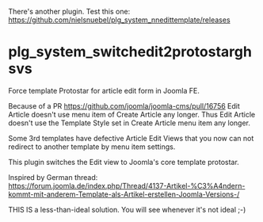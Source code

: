 There's another plugin. Test this one: https://github.com/nielsnuebel/plg_system_nnedittemplate/releases

# plg_system_switchedit2protostarghsvs
Force template Protostar for article edit form in Joomla FE.

Because of a PR https://github.com/joomla/joomla-cms/pull/16756 Edit Article doesn't use menu item of Create Article any longer. Thus Edit Article doesn't use the Template Style set in Create Article menu item any longer.

Some 3rd templates have defective Article Edit Views that you now can not redirect to another template by menu item settings.

This plugin switches the Edit view to Joomla's core template protostar.

Inspired by German thread:
https://forum.joomla.de/index.php/Thread/4137-Artikel-%C3%A4ndern-kommt-mit-anderem-Template-als-Artikel-erstellen-Joomla-Versions-/

THIS IS a less-than-ideal solution. You will see whenever it's not ideal ;-)
